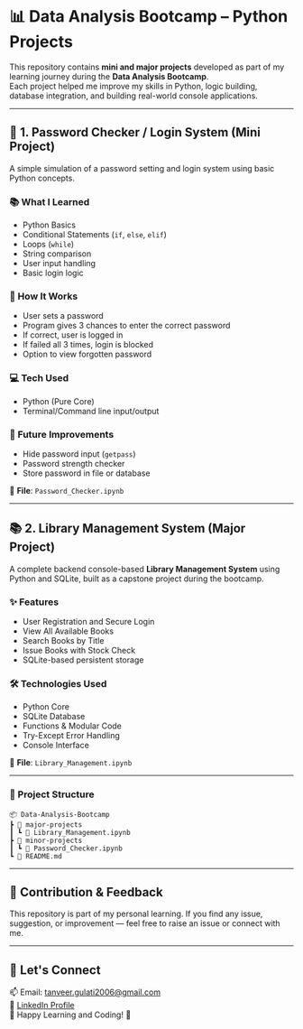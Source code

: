 # 📊 Data Analysis Bootcamp – Python Projects

This repository contains **mini and major projects** developed as part of my learning journey during the **Data Analysis Bootcamp**.  
Each project helped me improve my skills in Python, logic building, database integration, and building real-world console applications.

---

## 🔐 1. Password Checker / Login System (Mini Project)

A simple simulation of a password setting and login system using basic Python concepts.

### 📚 What I Learned
- Python Basics
- Conditional Statements (`if`, `else`, `elif`)
- Loops (`while`)
- String comparison
- User input handling
- Basic login logic

### 🚀 How It Works
- User sets a password  
- Program gives 3 chances to enter the correct password  
- If correct, user is logged in  
- If failed all 3 times, login is blocked  
- Option to view forgotten password

### 💻 Tech Used
- Python (Pure Core)
- Terminal/Command line input/output

### 🧠 Future Improvements
- Hide password input (`getpass`)
- Password strength checker
- Store password in file or database

📂 **File**: `Password_Checker.ipynb`

---

## 📚 2. Library Management System (Major Project)

A complete backend console-based **Library Management System** using Python and SQLite, built as a capstone project during the bootcamp.

### ✨ Features
- User Registration and Secure Login
- View All Available Books
- Search Books by Title
- Issue Books with Stock Check
- SQLite-based persistent storage

### 🛠️ Technologies Used
- Python Core
- SQLite Database
- Functions & Modular Code
- Try-Except Error Handling
- Console Interface

📂 **File**: `Library_Management.ipynb`

---

### 📂 Project Structure
    📦 Data-Analysis-Bootcamp
    ┣ 📂 major-projects
    ┃ ┗ 📄 Library_Management.ipynb
    ┣ 📂 minor-projects
    ┃ ┗ 📄 Password_Checker.ipynb
    ┗ 📄 README.md  
---

## 🙌 Contribution & Feedback

This repository is part of my personal learning. If you find any issue, suggestion, or improvement — feel free to raise an issue or connect with me.

---

## 🔗 Let's Connect

📫 Email: tanveer.gulati2006@gmail.com  
💼 [LinkedIn Profile](https://www.linkedin.com/in/tanveer-singh-gulati-3109b2339/)  
🐍 Happy Learning and Coding! 🚀
